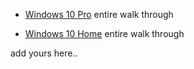 * [Windows 10 Pro](https://www.youtube.com/watch?v=QBDQeNVRNak) entire walk through

* [Windows 10 Home](https://www.youtube.com/watch?v=D0__7Jw6i0w) entire walk through

add yours here..